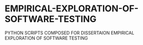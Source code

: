 # EMPIRICAL-EXPLORATION-OF-SOFTWARE-TESTING
PYTHON SCRIPTS COMPOSED FOR  DISSERTAION EMPIRICAL EXPLORATION OF SOFTWARE TESTING
